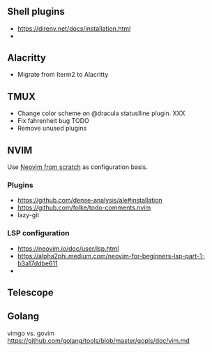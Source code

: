 #
## Shell plugins
* https://direnv.net/docs/installation.html
*

## Alacritty
* Migrate from Iterm2 to Alacritty

## TMUX
* Change color scheme on @dracula statuslline plugin. XXX
* Fix fahrenheit bug TODO
* Remove unused plugins

## NVIM

Use [Neovim from scratch](https://github.com/LunarVim/Neovim-from-scratch/)
as configuration basis.

### Plugins
* https://github.com/dense-analysis/ale#installation
* https://github.com/folke/todo-comments.nvim
* lazy-git

### LSP configuration

  * https://neovim.io/doc/user/lsp.html
  * https://alpha2phi.medium.com/neovim-for-beginners-lsp-part-1-b3a17ddbe611
  *

## Telescope

## Golang
vimgo vs. govim
https://github.com/golang/tools/blob/master/gopls/doc/vim.md